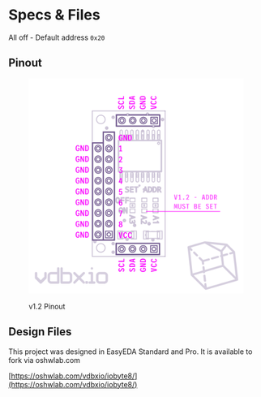 # Specs & Files

All off - Default address `0x20`

## Pinout

<figure><img src="../../.gitbook/assets/iobyte-pinout.png" alt=""><figcaption><p>v1.2 Pinout</p></figcaption></figure>



## Design Files

This project was designed in EasyEDA Standard and Pro. It is available to fork via oshwlab.com

[https://oshwlab.com/vdbxio/iobyte8/](https://oshwlab.com/vdbxio/iobyte8/)

